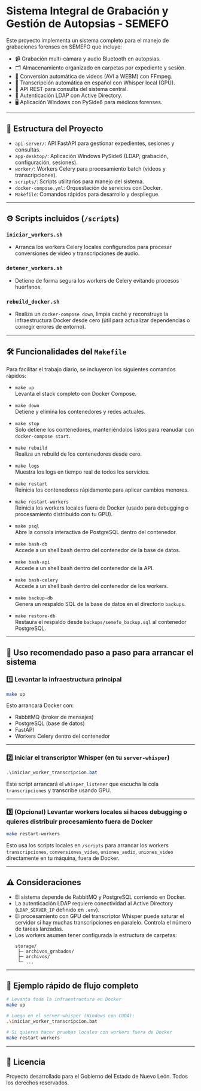 
# Sistema Integral de Grabación y Gestión de Autopsias - SEMEFO

Este proyecto implementa un sistema completo para el manejo de grabaciones forenses en SEMEFO que incluye:

- 📹 Grabación multi-cámara y audio Bluetooth en autopsias.
- 🗂️ Almacenamiento organizado en carpetas por expediente y sesión.
- 🔄 Conversión automática de videos (AVI a WEBM) con FFmpeg.
- 📝 Transcripción automática en español con Whisper local (GPU).
- 🔌 API REST para consulta del sistema central.
- 🔐 Autenticación LDAP con Active Directory.
- 🖥️ Aplicación Windows con PySide6 para médicos forenses.

---

## 🚀 Estructura del Proyecto

- `api-server/`: API FastAPI para gestionar expedientes, sesiones y consultas.
- `app-desktop/`: Aplicación Windows PySide6 (LDAP, grabación, configuración, sesiones).
- `worker/`: Workers Celery para procesamiento batch (videos y transcripciones).
- `scripts/`: Scripts utilitarios para manejo del sistema.
- `docker-compose.yml`: Orquestación de servicios con Docker.
- `Makefile`: Comandos rápidos para desarrollo y despliegue.

---

## ⚙️ Scripts incluidos (`/scripts`)

### `iniciar_workers.sh`
- Arranca los workers Celery locales configurados para procesar conversiones de video y transcripciones de audio.

### `detener_workers.sh`
- Detiene de forma segura los workers de Celery evitando procesos huérfanos.

### `rebuild_docker.sh`
- Realiza un `docker-compose down`, limpia caché y reconstruye la infraestructura Docker desde cero (útil para actualizar dependencias o corregir errores de entorno).

---

## 🛠️ Funcionalidades del `Makefile`

Para facilitar el trabajo diario, se incluyeron los siguientes comandos rápidos:

- `make up`  
  Levanta el stack completo con Docker Compose.

- `make down`  
  Detiene y elimina los contenedores y redes actuales.

- `make stop`  
  Solo detiene los contenedores, manteniéndolos listos para reanudar con `docker-compose start`.

- `make rebuild`  
  Realiza un rebuild de los contenedores desde cero.

- `make logs`  
  Muestra los logs en tiempo real de todos los servicios.

- `make restart`  
  Reinicia los contenedores rápidamente para aplicar cambios menores.

- `make restart-workers`  
  Reinicia los workers locales fuera de Docker (usado para debugging o procesamiento distribuido con tu GPU).

- `make psql`  
  Abre la consola interactiva de PostgreSQL dentro del contenedor.

- `make bash-db`  
  Accede a un shell bash dentro del contenedor de la base de datos.

- `make bash-api`  
  Accede a un shell bash dentro del contenedor de la API.

- `make bash-celery`  
  Accede a un shell bash dentro del contenedor de los workers.

- `make backup-db`  
  Genera un respaldo SQL de la base de datos en el directorio `backups`.

- `make restore-db`  
  Restaura el respaldo desde `backups/semefo_backup.sql` al contenedor PostgreSQL.

---

## 🚀 Uso recomendado paso a paso para arrancar el sistema

### 1️⃣ Levantar la infraestructura principal
```bash
make up
```
Esto arrancará Docker con:
- RabbitMQ (broker de mensajes)
- PostgreSQL (base de datos)
- FastAPI
- Workers Celery dentro del contenedor

---

### 2️⃣ Iniciar el transcriptor Whisper (en tu `server-whisper`)
```powershell
.\iniciar_worker_transcripcion.bat
```
Este script arrancará el `whisper_listener` que escucha la cola `transcripciones` y transcribe usando GPU.

---

### 3️⃣ (Opcional) Levantar workers locales si haces debugging o quieres distribuir procesamiento fuera de Docker
```bash
make restart-workers
```
Esto usa los scripts locales en `/scripts` para arrancar los workers `transcripciones`, `conversiones_video`, `uniones_audio`, `uniones_video` directamente en tu máquina, fuera de Docker.

---

## ⚠️ Consideraciones

- El sistema depende de RabbitMQ y PostgreSQL corriendo en Docker.
- La autenticación LDAP requiere conectividad al Active Directory (`LDAP_SERVER_IP` definido en `.env`).
- El procesamiento con GPU del transcriptor Whisper puede saturar el servidor si hay muchas transcripciones en paralelo. Controla el número de tareas lanzadas.
- Los workers asumen tener configurada la estructura de carpetas:
  ```
  storage/
   ├─ archivos_grabados/
   ├─ archivos/
   └─ ...
  ```

---

## 📝 Ejemplo rápido de flujo completo

```bash
# Levanta toda la infraestructura en Docker
make up

# Luego en el server-whisper (Windows con CUDA):
.\iniciar_worker_transcripcion.bat

# Si quieres hacer pruebas locales con workers fuera de Docker
make restart-workers
```

---

## 📄 Licencia
Proyecto desarrollado para el Gobierno del Estado de Nuevo León. Todos los derechos reservados.
